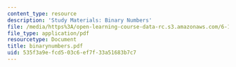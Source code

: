 ```yaml
---
content_type: resource
description: 'Study Materials: Binary Numbers'
file: /media/https%3A/open-learning-course-data-rc.s3.amazonaws.com/6-111-introductory-digital-systems-laboratory-fall-2002/535f3a9efcd503c6ef7f33a51683b7c7_binarynumbers.pdf
file_type: application/pdf
resourcetype: Document
title: binarynumbers.pdf
uid: 535f3a9e-fcd5-03c6-ef7f-33a51683b7c7
---
```

